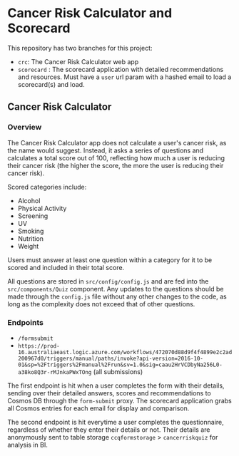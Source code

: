 # Cancer Risk Calculator and Scorecard

This repository has two branches for this project:

-   `crc`: The Cancer Risk Calculator web app
-   `scorecard` : The scorecard application with detailed recommendations and resources. Must have a `user` url param with a hashed email to load a scorecard(s) and load.

## Cancer Risk Calculator

### Overview

The Cancer Risk Calculator app does not calculate a user's cancer risk, as the name would suggest. Instead, it asks a series of questions and calculates a total score out of 100, reflecting how much a user is reducing their cancer risk (the higher the score, the more the user is reducing their cancer risk).

Scored categories include:

-   Alcohol
-   Physical Activity
-   Screening
-   UV
-   Smoking
-   Nutrition
-   Weight

Users must answer at least one question within a category for it to be scored and included in their total score.

All questions are stored in `src/config/config.js` and are fed into the `src/components/Quiz` component. Any updates to the questions should be made through the `config.js` file without any other changes to the code, as long as the complexity does not exceed that of other questions.

### Endpoints

-   `/formsubmit`
-   `https://prod-16.australiaeast.logic.azure.com/workflows/472070d88d9f4f4899e2c2ad200967d0/triggers/manual/paths/invoke?api-version=2016-10-01&sp=%2Ftriggers%2Fmanual%2Frun&sv=1.0&sig=caau2HrVCDbyNa256L0-a38ko8Q3r-rMJnkaPWxTOng` (all submissions)

The first endpoint is hit when a user completes the form with their details, sending over their detailed answers, scores and recommendations to Cosmos DB through the `form-submit` proxy. The scorecard application grabs all Cosmos entries for each email for display and comparison.

The second endpoint is hit everytime a user completes the questionnaire, regardless of whether they enter their details or not. Their details are anonymously sent to table storage `ccqformstorage` > `cancerriskquiz` for analysis in BI.
